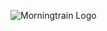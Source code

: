![Morningtrain Logo](https://morningtrain.dk/wp-content/themes/mtt-wordpress-theme/assets/img/logo.svg)
